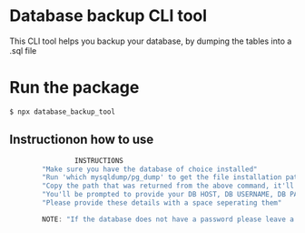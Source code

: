 # Database backup CLI tool
This CLI tool helps you backup your database, by dumping the tables into a .sql file

# Run the package
```
$ npx database_backup_tool
```

## Instructionon how to use

```javascript
                INSTRUCTIONS
        "Make sure you have the database of choice installed"
        "Run 'which mysqldump/pg_dump' to get the file installation path"
        "Copy the path that was returned from the above command, it'll be required later."
        "You'll be prompted to provide your DB HOST, DB USERNAME, DB PASSWORD, DB NAME and DESTINATION FILE"
        "Please provide these details with a space seperating them"

        NOTE: "If the database does not have a password please leave a space"
```